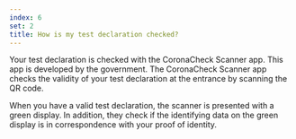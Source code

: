 ```yaml
---
index: 6
set: 2
title: How is my test declaration checked?
---
```

Your test declaration is checked with the CoronaCheck Scanner app. This app is developed by the government. The CoronaCheck Scanner app checks the validity of your test declaration at the entrance by scanning the QR code.

When you have a valid test declaration, the scanner is presented with a green display. In addition, they check if the identifying data on the green display is in correspondence with your proof of identity.  
